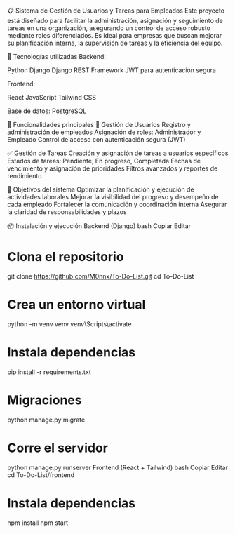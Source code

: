 📋 Sistema de Gestión de Usuarios y Tareas para Empleados
Este proyecto está diseñado para facilitar la administración, asignación y seguimiento de tareas en una organización, asegurando un control de acceso robusto mediante roles diferenciados. Es ideal para empresas que buscan mejorar su planificación interna, la supervisión de tareas y la eficiencia del equipo.

🚀 Tecnologías utilizadas
Backend:

Python
Django
Django REST Framework
JWT para autenticación segura

Frontend:

React
JavaScript
Tailwind CSS

Base de datos:
PostgreSQL

🧩 Funcionalidades principales
👤 Gestión de Usuarios
Registro y administración de empleados
Asignación de roles: Administrador y Empleado
Control de acceso con autenticación segura (JWT)

✅ Gestión de Tareas
Creación y asignación de tareas a usuarios específicos
Estados de tareas: Pendiente, En progreso, Completada
Fechas de vencimiento y asignación de prioridades
Filtros avanzados y reportes de rendimiento

🎯 Objetivos del sistema
Optimizar la planificación y ejecución de actividades laborales
Mejorar la visibilidad del progreso y desempeño de cada empleado
Fortalecer la comunicación y coordinación interna
Asegurar la claridad de responsabilidades y plazos

📦 Instalación y ejecución
Backend (Django)
bash
Copiar
Editar
# Clona el repositorio
git clone https://github.com/M0nnx/To-Do-List.git
cd To-Do-List

# Crea un entorno virtual
python -m venv venv
venv\Scripts\activate

# Instala dependencias
pip install -r requirements.txt

# Migraciones
python manage.py migrate

# Corre el servidor
python manage.py runserver
Frontend (React + Tailwind)
bash
Copiar
Editar
cd To-Do-List/frontend

# Instala dependencias
npm install
npm start
